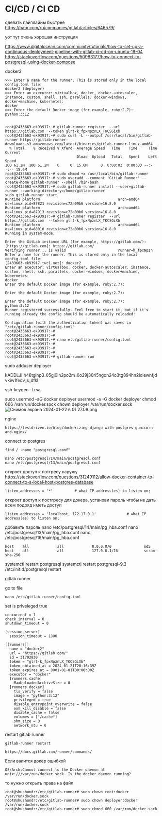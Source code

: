 # CI/CD / CI CD

сделать пайплайны быстрее
https://habr.com/ru/companies/gitlab/articles/646579/


уот тут очень хорошая инструкция

https://www.digitalocean.com/community/tutorials/how-to-set-up-a-continuous-deployment-pipeline-with-gitlab-ci-cd-on-ubuntu-18-04
https://stackoverflow.com/questions/50983177/how-to-connect-to-postgresql-using-docker-compose


docker2

    >>> Enter a name for the runner. This is stored only in the local config.toml file:
    docker2 (deployer)
    >>> Enter an executor: virtualbox, docker, docker-autoscaler, instance, custom, shell, ssh, parallels, docker-windows, docker+machine, kubernetes:
    docker
    >>> Enter the default Docker image (for example, ruby:2.7):
    python:3:12

    
    root@2433663-ek93917:~# gitlab-runner register  --url https://gitlab.com  --token glrt-k_fpxNpznLX_TKCSGiXb
    root@2433663-ek93917:~# sudo curl -L --output /usr/local/bin/gitlab-runner https://gitlab-runner-downloads.s3.amazonaws.com/latest/binaries/gitlab-runner-linux-amd64
      % Total    % Received % Xferd  Average Speed   Time    Time     Time  Current
                                     Dload  Upload   Total   Spent    Left  Speed
    100 61.2M  100 61.2M    0     0  15.6M      0  0:00:03  0:00:03 --:--:-- 15.6M
    root@2433663-ek93917:~# sudo chmod +x /usr/local/bin/gitlab-runner
    root@2433663-ek93917:~# sudo useradd --comment 'GitLab Runner' --create-home gitlab-runner --shell /bin/bash
    root@2433663-ek93917:~# sudo gitlab-runner install --user=gitlab-runner --working-directory=/home/gitlab-runner
    sudo gitlab-runner start
    Runtime platform                                    arch=amd64 os=linux pid=87821 revision=c72a09b6 version=16.8.0
    Runtime platform                                    arch=amd64 os=linux pid=87913 revision=c72a09b6 version=16.8.0
    root@2433663-ek93917:~# gitlab-runner register  --url https://gitlab.com  --token glrt-k_fpxNpznLX_TKCSGiXb
    Runtime platform                                    arch=amd64 os=linux pid=88010 revision=c72a09b6 version=16.8.0
    Running in system-mode.                            
                                                       
    Enter the GitLab instance URL (for example, https://gitlab.com/):
    [https://gitlab.com]: https://gitlab.com/
    Verifying runner... is valid                        runner=k_fpxNpzn
    Enter a name for the runner. This is stored only in the local config.toml file:
    [2433663-ek93917.twc1.net]: docker2
    Enter an executor: virtualbox, docker, docker-autoscaler, instance, custom, shell, ssh, parallels, docker-windows, docker+machine, kubernetes:
    docker
    Enter the default Docker image (for example, ruby:2.7):
    
    Enter the default Docker image (for example, ruby:2.7):
    
    Enter the default Docker image (for example, ruby:2.7):
    python:3:12
    Runner registered successfully. Feel free to start it, but if it's running already the config should be automatically reloaded!
     
    Configuration (with the authentication token) was saved in "/etc/gitlab-runner/config.toml" 
    root@2433663-ek93917:~# 
    root@2433663-ek93917:~# 
    root@2433663-ek93917:~# nano etc/gitlab-runner/config.toml
    root@2433663-ek93917:~# 
    root@2433663-ek93917:~# 
    root@2433663-ek93917:~# 
    root@2433663-ek93917:~# gitlab-runner run
    


sudo adduser deployer

kADDLJIIh48tginp3_05gj0in2po2m_0o29j30ri5ngon24o3tg894hn2ioiewnfjdvkiw1fedv_s_dfkl


ssh-keygen -t rsa


sudo usermod -aG docker deployer
usermod -a -G docker deployer
chmod 666 /var/run/docker.sock
chown deployer /var/run/docker.sock
![Снимок экрана 2024-01-22 в 01.27.08.png](..%2F..%2F..%2F..%2F..%2F..%2Fvar%2Ffolders%2Fbs%2Fwftf_ccj2nd5b_zckjh7g0_c0000gn%2FT%2FTemporaryItems%2FNSIRD_screencaptureui_jBHDdL%2F%D0%A1%D0%BD%D0%B8%D0%BC%D0%BE%D0%BA%20%D1%8D%D0%BA%D1%80%D0%B0%D0%BD%D0%B0%202024-01-22%20%D0%B2%2001.27.08.png)



nginx 

    https://testdriven.io/blog/dockerizing-django-with-postgres-gunicorn-and-nginx/


connect to postgres
    
    find / -name "postgresql.conf"

    nano /etc/postgresql/14/main/postgresql.conf
    nano /etc/postgresql/13/main/postgresql.conf

откроет доступ к потгресу наружу
https://stackoverflow.com/questions/31249112/allow-docker-container-to-connect-to-a-local-host-postgres-database

    listen_addresses = '*'          # what IP address(es) to listen on;

откроет доступ к постгресу для докера, установи пароль чтобы не дать всем подряд иметь доступ

    listen_addresses = 'localhost, 172.17.0.1'              # what IP address(es) to listen on;

добавить пароль
    nano /etc/postgresql/14/main/pg_hba.conf
    nano /etc/postgresql/13/main/pg_hba.conf
    nano /etc/postgresql/16/main/pg_hba.conf

    host    all             all             0.0.0.0/0               md5
    host    all             all             127.0.0.1/16            scram-sha-256


[//]: # (    sudo service postgresql restart)
[//]: # (    sudo systemctl restart postgresql)
    systemctl restart postgresql
    systemctl restart postgresql-9.3
    /etc/init.d/postgresql restart

gitlab runner

go to file

    nano /etc/gitlab-runner/config.toml

set is priveleged true

    concurrent = 1
    check_interval = 0
    shutdown_timeout = 0
    
    [session_server]
      session_timeout = 1800
    
    [[runners]]
      name = "docker2"
      url = "https://gitlab.com/"
      id = 31792830
      token = "glrt-k_fpxNpznLX_TKCSGiXb"
      token_obtained_at = 2024-01-21T20:16:39Z
      token_expires_at = 0001-01-01T00:00:00Z
      executor = "docker"
      [runners.cache]
        MaxUploadedArchiveSize = 0
      [runners.docker]
        tls_verify = false
        image = "python:3:12"
        privileged = true
        disable_entrypoint_overwrite = false
        oom_kill_disable = false
        disable_cache = false
        volumes = ["/cache"]
        shm_size = 0
        network_mtu = 0
    


restart gitlab runner 
    
    gitlab-runner restart

    https://docs.gitlab.com/runner/commands/
    
Если валится докер ошибкой

    OS/Arch:Cannot connect to the Docker daemon at unix:///var/run/docker.sock. Is the docker daemon running?

то нужно открыть права на файл

    root@shushundr:/etc/gitlab-runner# sudo chown root:docker /var/run/docker.sock
    root@shushundr:/etc/gitlab-runner# sudo chown deployer:docker /var/run/docker.sock
    root@shushundr:/etc/gitlab-runner# sudo chmod 660 /var/run/docker.sock


